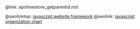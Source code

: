 @link: api/treestore_getparentid.md

@seolinktop: [javascript website framework](https://webix.com)
@seolink: [javascript organization chart](https://webix.com/widget/organogram/)